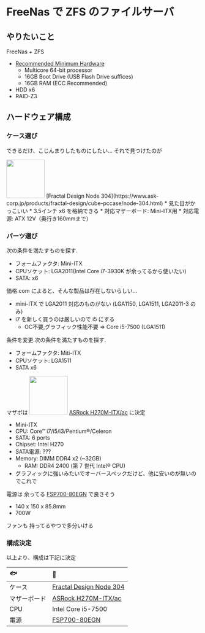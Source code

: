 FreeNas で ZFS のファイルサーバ
================================

やりたいこと
--------------------------------
FreeNas + ZFS
* [Recommended Minimum Hardware](http://www.freenas.org/hardware-requirements/)
  * Multicore 64-bit processor
  * 16GB Boot Drive (USB Flash Drive suffices)
  * 16GB RAM (ECC Recommended)
* HDD x6
* RAID-Z3

ハードウェア構成
--------------------------------

### ケース選び

できるだけ、こじんまりしたものにしたい...
それで見つけたのが

<img src="https://www.ask-corp.jp/products/images/fractal-design/node-304_01.jpg" width="100">
[Fractal Design Node 304](https://www.ask-corp.jp/products/fractal-design/cube-pccase/node-304.html)
  * 見た目がかっこいい
  * 3.5インチ x6 を格納できる
  * 対応マザーボード: Mini-ITX用
  * 対応電源: ATX 12V（奥行き160mmまで）

### パーツ選び

次の条件を満たすものを探す.
* フォームファクタ: Mini-ITX
* CPUソケット: LGA2011(Intel Core i7-3930K が余ってるから使いたい)
* SATA: x6

価格.com によると、そんな製品は存在しないらしい...
* mini-ITX で LGA2011 対応のものがない (LGA1150, LGA1511, LGA2011-3 のみ)
* i7 を新しく買うのは厳しいので i5 にする
  * OC不要,グラフィック性能不要 => Core i5-7500 (LGA1511)

条件を変更.次の条件を満たすものを探す.
* フォームファクタ: Miti-ITX
* CPUソケット: LGA1511
* SATA x6

マザボは
<img src="http://img1.kakaku.k-img.com/images/productimage/l/K0000932640.jpg" width="100">
[ASRock H270M-ITX/ac](http://www.asrock.com/MB/Intel/H270M-ITXac/index.jp.asp)
に決定
  * Mini-ITX
  * CPU: Core™ i7/i5/i3/Pentium®/Celeron
  * SATA: 6 ports
  * Chipset: Intel H270
  * SATA電源: ???
  * Memory: DIMM DDR4 x2 (~32GB)
    * RAM: DDR4 2400 (第 7 世代 Intel® CPU)
  * グラフィックに強いみたいでオーバースペックだけど、他に安いのが無いのでこれで

電源は 余ってる [FSP700-80EGN](http://www.sparklepower.com/pdf/PC/FSP700-80EGN.pdf) で良さそう
  * 140 x 150 x 85.8mm
  * 700W

ファンも 持ってるやつで多分いける

### 構成決定

以上より、構成は下記に決定

|:fish:|:sushi:|
|:---|:---|
|ケース|[Fractal Design Node 304](https://www.ask-corp.jp/products/fractal-design/cube-pccase/node-304.html)|
|マザーボード|[ASRock H270M-ITX/ac](http://www.asrock.com/MB/Intel/H270M-ITXac/index.jp.asp)|
|CPU|Intel Core i5-7500|
|電源|[FSP700-80EGN](http://www.sparklepower.com/pdf/PC/FSP700-80EGN.pdf)|
